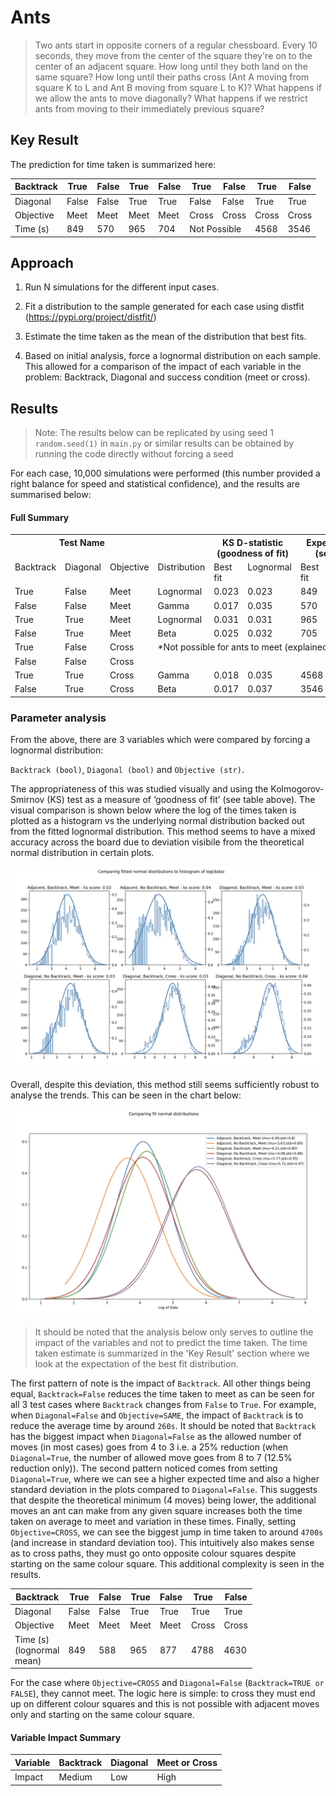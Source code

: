 # Ants
> Two ants start in opposite corners of a regular chessboard. Every 10 seconds, they move from the center of the square they're on to the center of an adjacent square. How long until they both land on the same square? How long until their paths cross (Ant A moving from square K to L and Ant B moving from square L to K)? What happens if we allow the ants to move diagonally? What happens if we restrict ants from moving to their immediately previous square?

## **Key Result**

The prediction for time taken is summarized here:

<table><thead><tr><th>Backtrack</th><th>True</th><th>False</th><th>True</th><th>False</th><th>True</th><th>False</th><th>True</th><th>False</th></tr></thead><tbody><tr><td>Diagonal</td><td>False</td><td>False</td><td>True</td><td>True</td><td>False</td><td>False</td><td>True</td><td>True</td></tr><tr><td>Objective</td><td>Meet</td><td>Meet</td><td>Meet</td><td>Meet</td><td>Cross</td><td>Cross</td><td>Cross</td><td>Cross</td></tr><tr><td>Time (s)</td><td>849</td><td>570</td><td>965</td><td>704</td><td colspan="2">Not Possible</td><td>4568</td><td>3546</td></tr></tbody></table>

## **Approach**

1) Run N simulations for the different input cases.

2) Fit a distribution to the sample generated for each case using distfit (https://pypi.org/project/distfit/)

3) Estimate the time taken as the mean of the distribution that best fits.

4) Based on initial analysis, force a lognormal distribution on each sample. This allowed for a comparison of the impact of each variable in the problem: Backtrack, Diagonal and success condition (meet or cross).

## **Results**

>Note: The results below can be replicated by using seed 1 `random.seed(1)` in `main.py` or similar results can be obtained by running the code directly without forcing a seed

For each case, 10,000 simulations were performed (this number provided a right balance for speed and statistical confidence), and the results are summarised below:

#### **Full Summary**
<table><tr><th colspan="3" valign="top">Test Name</th><th valign="top"></th><th colspan="2" valign="top">KS D-statistic (goodness of fit)</th><th colspan="2" valign="top">Expected time (seconds)</th></tr>
<tr><td valign="top">Backtrack</td><td valign="top">Diagonal</td><td valign="top">Objective</td><td valign="top">Distribution</td><td valign="top">Best fit</td><td valign="top">Lognormal</td><td valign="top">Best fit</td><td valign="top">lognormal</td></tr>
<tr><td valign="top">True</td><td valign="top">False</td><td valign="top">Meet</td><td valign="top">Lognormal</td><td valign="top">0.023</td><td valign="top">0.023</td><td valign="top">849</td><td valign="top">849</td></tr>
<tr><td valign="top">False</td><td valign="top">False</td><td valign="top">Meet</td><td valign="top">Gamma</td><td valign="top">0.017</td><td valign="top">0.035</td><td valign="top">570</td><td valign="top">588</td></tr>
<tr><td valign="top">True</td><td valign="top">True</td><td valign="top">Meet</td><td valign="top">Lognormal</td><td valign="top">0.031</td><td valign="top">0.031</td><td valign="top">965</td><td valign="top">965</td></tr>
<tr><td valign="top">False</td><td valign="top">True</td><td valign="top">Meet</td><td valign="top">Beta</td><td valign="top">0.025</td><td valign="top">0.032</td><td valign="top">705</td><td valign="top">877</td></tr>
<tr><td valign="top">True</td><td valign="top">False</td><td valign="top">Cross</td><td colspan="5" rowspan="2" valign="top">*Not possible for ants to meet (explained below)</td></tr>
<tr><td valign="top">False</td><td valign="top">False</td><td valign="top">Cross</td></tr>
<tr><td valign="top">True</td><td valign="top">True</td><td valign="top">Cross</td><td valign="top">Gamma</td><td valign="top">0.018</td><td valign="top">0.035</td><td valign="top">4568</td><td valign="top">4788</td></tr>
<tr><td valign="top">False</td><td valign="top">True</td><td valign="top">Cross</td><td valign="top">Beta</td><td valign="top">0.017</td><td valign="top">0.037</td><td valign="top">3546</td><td valign="top">4630</td></tr>
</table>

### **Parameter analysis**

From the above, there are 3 variables which were compared by forcing a lognormal distribution: 

`Backtrack (bool)`, `Diagonal (bool)` and `Objective (str)`. 

The appropriateness of this was studied visually and using the Kolmogorov-Smirnov (KS) test as a measure of ‘goodness of fit’ (see table above). The visual comparison is shown below where the log of the times taken is plotted as a histogram vs the underlying normal distribution backed out from the fitted lognormal distribution. This method seems to have a mixed accuracy across the board due to deviation visibile from the theoretical normal distribution in certain plots.

![image info](./imgs/lognormal_fit.png)

Overall, despite this deviation, this method still seems sufficiently robust to analyse the trends. This can be seen in the chart below:

![image info](./imgs/lognormal_comparisons.png)

> It should be noted that the analysis below only serves to outline the impact of the variables and not to predict the time taken. The time taken estimate is summarized in the 'Key Result' section where we look at the expectation of the best fit distribution.

The first pattern of note is the impact of `Backtrack`. All other things being equal, `Backtrack=False` reduces the time taken to meet as can be seen for all 3 test cases where `Backtrack` changes from `False` to `True`. For example, when `Diagonal=False` and `Objective=SAME`, the impact of `Backtrack` is to reduce the average time by around `260s`. It should be noted that `Backtrack` has the biggest impact when `Diagonal=False` as the allowed number of moves (in most cases) goes from 4 to 3 i.e. a 25% reduction (when `Diagonal=True`, the number of allowed move goes from 8 to 7 (12.5% reduction only)). The second pattern noticed comes from setting `Diagonal=True`, where we can see a higher expected time and also a higher standard deviation in the plots compared to `Diagonal=False`. This suggests that despite the theoretical minimum (4 moves) being lower, the additional moves an ant can make from any given square increases both the time taken on average to meet and variation in these times. Finally, setting `Objective=CROSS`, we can see the biggest jump in time taken to around `4700s` (and increase in standard deviation too). This intuitively also makes sense as to cross paths, they must go onto opposite colour squares despite starting on the same colour square. This additional complexity is seen in the results.

<table><thead><tr><th>Backtrack</th><th>True</th><th>False</th><th>True</th><th>False</th><th>True</th><th>False</th></tr></thead><tbody><tr><td>Diagonal</td><td>False</td><td>False</td><td>True</td><td>True</td><td>True</td><td>True</td></tr><tr><td>Objective</td><td>Meet</td><td>Meet</td><td>Meet</td><td>Meet</td><td>Cross</td><td>Cross</td></tr><tr><td>Time (s)<br>(lognormal <br>mean)</td><td>849</td><td>588</td><td>965</td><td>877</td><td>4788</td><td>4630</td></tr></tbody></table>

For the case where `Objective=CROSS` and `Diagonal=False` (`Backtrack=TRUE or FALSE`), they cannot meet. The logic here is simple: to cross they must end up on different colour squares and this is not possible with adjacent moves only and starting on the same colour square. 

#### **Variable Impact Summary**
|Variable|Backtrack|Diagonal|Meet or Cross|
| :- | :- | :- | :- |
|Impact|Medium|Low|High|
